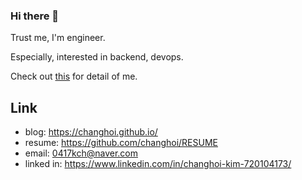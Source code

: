 ### Hi there 👋

Trust me, I'm engineer. 

Especially, interested in backend, devops.

Check out [this](https://github.com/changhoi/RESUME) for detail of me.

## Link

- blog: <https://changhoi.github.io/>
- resume: <https://github.com/changhoi/RESUME>
- email: <0417kch@naver.com>
- linked in: <https://www.linkedin.com/in/changhoi-kim-720104173/>

<!--
**changhoi/changhoi** is a ✨ _special_ ✨ repository because its `README.md` (this file) appears on your GitHub profile.

Here are some ideas to get you started:

- 🔭 I’m currently working on ...
- 🌱 I’m currently learning ...
- 👯 I’m looking to collaborate on ...
- 🤔 I’m looking for help with ...
- 💬 Ask me about ...
- 📫 How to reach me: ...
- 😄 Pronouns: ...
- ⚡ Fun fact: ...
-->
